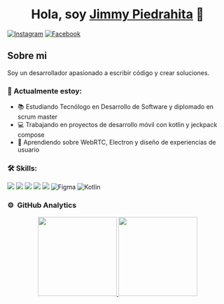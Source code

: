 <div align="center">
<h1 align="center">Hola, soy <a href="https://aristi.dev">Jimmy Piedrahita</a> 👋</h1>
</div>

[![Instagram](https://img.shields.io/badge/Instagram-E4405F?style=for-the-badge&logo=instagram&logoColor=white)](https://www.instagram.com/jimmy_ap7?igsh=MTd5MTdma2VvbDB1cw==)
[![Facebook](https://img.shields.io/badge/Facebook-1877F2?style=for-the-badge&logo=facebook&logoColor=white)](https://www.facebook.com/share/1A11HCjGjb/)

## Sobre mi
Soy un desarrollador apasionado a escribir código y crear soluciones.

### 🚀 Actualmente estoy:
- 📚 Estudiando Tecnólogo en Desarrollo de Software y diplomado en scrum master
- 💻 Trabajando en proyectos de desarrollo móvil con kotlin y jeckpack compose
- 🔧 Aprendiendo sobre WebRTC, Electron y diseño de experiencias de usuario

### 🛠️ Skills:
<div id="badges">
<img src="https://img.shields.io/badge/html5-%23E34F26.svg?style=for-the-badge&logo=html5&logoColor=white" alt"HTML">
<img src="https://img.shields.io/badge/css3-%231572B6.svg?style=for-the-badge&logo=css3&logoColor=white" alt"CSS">
<img src="https://img.shields.io/badge/javascript-%23323330.svg?style=for-the-badge&logo=javascript&logoColor=%23F7DF1E" alt"JavaScript">
<img src="https://img.shields.io/badge/java-%23ED8B00.svg?style=for-the-badge&logo=openjdk&logoColor=white" alt"Java">
<img src="https://img.shields.io/badge/mysql-%2300f.svg?style=for-the-badge&logo=mysql&logoColor=white" alt"MYSQL">
<img src="https://img.shields.io/badge/figma-%23F24E1E.svg?style=for-the-badge&logo=figma&logoColor=white" alt="Figma"/>
<img src="https://img.shields.io/badge/kotlin-%230095D5.svg?style=for-the-badge&logo=kotlin&logoColor=white" alt="Kotlin"/>
</div>

### ⚙️ &nbsp;GitHub Analytics

<p align="center">
<a href="https://github.com/JimmyPiedrahita">
  <img height="180em" src="https://github-readme-stats-eight-theta.vercel.app/api?username=JimmyPiedrahita&show_icons=true&theme=algolia&include_all_commits=true&count_private=true"/>
  <img height="180em" src="https://github-readme-stats-eight-theta.vercel.app/api/top-langs/?username=JimmyPiedrahita&layout=compact&langs_count=8&theme=algolia"/>
</a>
</p>

